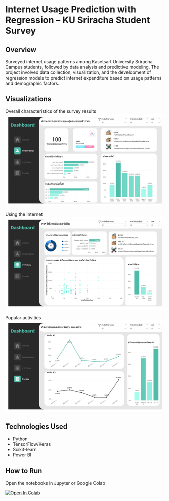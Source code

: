 # Internet Usage Prediction with Regression – KU Sriracha Student Survey

## Overview
Surveyed internet usage patterns among Kasetsart University Sriracha Campus students, followed by data analysis and predictive modeling.  The project involved data collection, visualization, and the development of regression models to predict internet expenditure based on usage patterns and demographic factors.

## Visualizations

Overall characteristics of the survey results
![Overall characteristics of the survey results](./visualizations/img/Internet-usage-report_page-0002.jpg)

Using the Internet
![Using the Internet](./visualizations/img/Internet-usage-report_page-0003.jpg)

Popular activities
![Popular activities](./visualizations/img/Internet-usage-report_page-0004.jpg)


## Technologies Used
- Python 
- TensorFlow/Keras
- Scikit-learn
- Power BI

## How to Run
Open the notebooks in Jupyter or Google Colab 

[![Open In Colab](https://colab.research.google.com/assets/colab-badge.svg)](https://colab.research.google.com/github/peerapoljantimee/ku-net-predict/blob/main/notebooks/Internet_Usage_Prediction_with_Regression.ipynb)